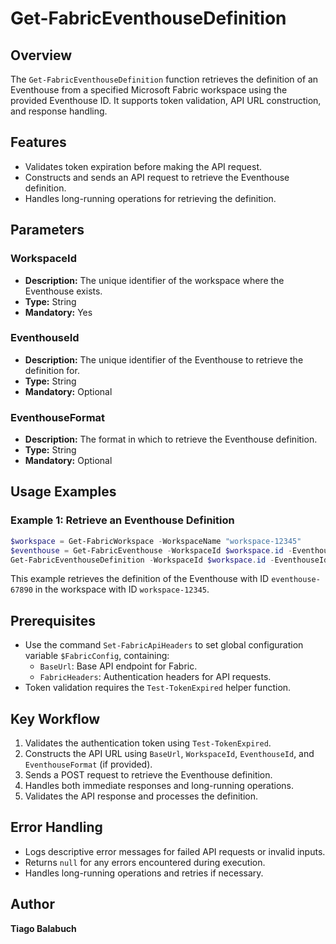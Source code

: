 # Get-FabricEventhouseDefinition

## Overview

The `Get-FabricEventhouseDefinition` function retrieves the definition of an Eventhouse from a specified Microsoft Fabric workspace using the provided Eventhouse ID. It supports token validation, API URL construction, and response handling.

## Features

- Validates token expiration before making the API request.
- Constructs and sends an API request to retrieve the Eventhouse definition.
- Handles long-running operations for retrieving the definition.

## Parameters

### WorkspaceId

- **Description:** The unique identifier of the workspace where the Eventhouse exists.
- **Type:** String
- **Mandatory:** Yes

### EventhouseId

- **Description:** The unique identifier of the Eventhouse to retrieve the definition for.
- **Type:** String
- **Mandatory:** Optional

### EventhouseFormat

- **Description:** The format in which to retrieve the Eventhouse definition.
- **Type:** String
- **Mandatory:** Optional

## Usage Examples

### Example 1: Retrieve an Eventhouse Definition

```powershell
$workspace = Get-FabricWorkspace -WorkspaceName "workspace-12345"
$eventhouse = Get-FabricEventhouse -WorkspaceId $workspace.id -EventhouseName "eventhouse-67890"
Get-FabricEventhouseDefinition -WorkspaceId $workspace.id -EventhouseId $eventhouse.id 
```

This example retrieves the definition of the Eventhouse with ID `eventhouse-67890` in the workspace with ID `workspace-12345`.

## Prerequisites

- Use the command `Set-FabricApiHeaders` to set global configuration variable `$FabricConfig`, containing:
  - `BaseUrl`: Base API endpoint for Fabric.
  - `FabricHeaders`: Authentication headers for API requests.
- Token validation requires the `Test-TokenExpired` helper function.

## Key Workflow

1. Validates the authentication token using `Test-TokenExpired`.
2. Constructs the API URL using `BaseUrl`, `WorkspaceId`, `EventhouseId`, and `EventhouseFormat` (if provided).
3. Sends a POST request to retrieve the Eventhouse definition.
4. Handles both immediate responses and long-running operations.
5. Validates the API response and processes the definition.

## Error Handling

- Logs descriptive error messages for failed API requests or invalid inputs.
- Returns `null` for any errors encountered during execution.
- Handles long-running operations and retries if necessary.

## Author

**Tiago Balabuch**  
